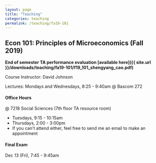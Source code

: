 ```yaml
---
layout: page
title: "Teaching"
categories: teaching
permalink: /teaching/fa19-101
---
```


## Econ 101: Principles of Microeconomics (Fall 2019)

**End of semester TA performance evaluation [available here]({{ site.url }}/downloads/teaching/fa19-101/f19_101_shengyang_cao.pdf)**

Course Instructor: David Johnson

Lectures: Mondays and Wednesdays, 8:25 - 9:40am @ Bascom 272

#### Office Hours

@ 7218 Social Sciences (7th floor TA resource room)
* Tuesdays, 9:15 - 10:15am
* Thursdays, 2:00 - 3:00pm
* If you can't attend either, feel free to send me an email to make an appointment

#### Final Exam
Dec 13 (Fri), 7:45 - 9:45am